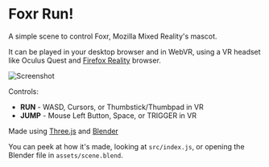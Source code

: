 # Foxr Run!

A simple scene to control Foxr, Mozilla Mixed Reality's mascot.

It can be played in your desktop browser and in WebVR, using a VR headset like Oculus Quest and [Firefox Reality](https://mixedreality.mozilla.org/firefox-reality) browser.

![Screenshot](https://raw.githubusercontent.com/MozillaReality/foxr-run/master/assets/screenshot.jpg?token=AACX3QBEIOR2IF5Q42IR7IK65T2DM)


Controls:

+ **RUN** - WASD, Cursors, or Thumbstick/Thumbpad in VR
+ **JUMP** - Mouse Left Button, Space, or TRIGGER in VR


Made using [Three.js](https://threejs.org) and [Blender](https://www.blender.org)

You can peek at how it's made, looking at `src/index.js`, or opening the Blender file in `assets/scene.blend`.
